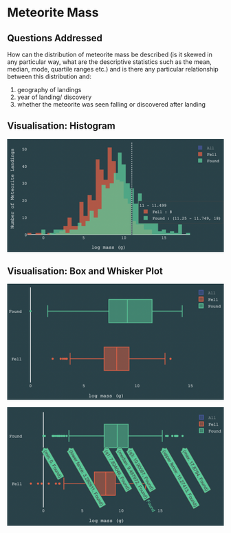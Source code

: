 # Meteorite Mass

## Questions Addressed

How can the distribution of meteorite mass be described  (is it skewed in any particular way, what are the descriptive statistics
such as the mean, median, mode, quartile ranges etc.) and is there any particular relationship between this distribution and:
   1. geography of landings
   2. year of landing/ discovery
   3. whether the meteorite was seen falling or discovered after landing

## Visualisation: Histogram

![](images/histogram.png)

## Visualisation: Box and Whisker Plot

![](images/box%20plot.png)

![](images/box%20plot%20labelled.png)